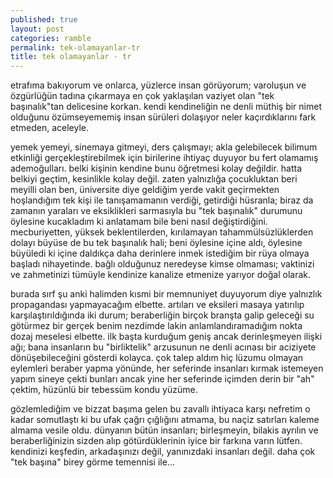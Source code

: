 ```yaml
---
published: true
layout: post
categories: ramble
permalink: tek-olamayanlar-tr
title: tek olamayanlar - tr
---
```

etrafıma bakıyorum ve onlarca, yüzlerce insan görüyorum; varoluşun ve özgürlüğün tadına çıkarmaya en çok yaklaşılan vaziyet olan "tek başınalık"tan delicesine korkan. kendi kendineliğin ne denli müthiş bir nimet olduğunu özümseyememiş insan sürüleri dolaşıyor neler kaçırdıklarını fark etmeden, aceleyle. 

yemek yemeyi, sinemaya gitmeyi, ders çalışmayı; akla gelebilecek bilimum etkinliği gerçekleştirebilmek için birilerine ihtiyaç duyuyor bu fert olamamış ademoğulları. belki kişinin kendine bunu öğretmesi kolay değildir. hatta belkiyi geçtim, kesinlikle kolay değil. zaten yalnızlığa çocukluktan beri meyilli olan ben, üniversite diye geldiğim yerde vakit geçirmekten hoşlandığım tek kişi ile tanışamamanın verdiği, getirdiği hüsranla; biraz da zamanın yaraları ve eksiklikleri sarmasıyla bu "tek başınalık" durumunu öylesine kucakladım ki anlatamam bile beni nasıl değiştirdiğini. mecburiyetten, yüksek beklentilerden, kırılamayan tahammülsüzlüklerden dolayı büyüse de bu tek başınalık hali; beni öylesine içine aldı, öylesine büyüledi ki içine daldıkça daha derinlere inmek istediğim bir rüya olmaya başladı nihayetinde. bağlı olduğunuz neredeyse kimse olmaması; vaktinizi ve zahmetinizi tümüyle kendinize kanalize etmenize yarıyor doğal olarak. 

burada sırf şu anki halimden kısmi bir memnuniyet duyuyorum diye yalnızlık propagandası yapmayacağım elbette. artıları ve eksileri masaya yatırılıp karşılaştırıldığında iki durum; beraberliğin birçok branşta galip geleceği su götürmez bir gerçek benim nezdimde lakin anlamlandıramadığım nokta dozaj meselesi elbette. ilk başta kurduğum geniş ancak derinleşmeyen ilişki ağı; bana insanların bu "birliktelik" arzusunun ne denli acınası bir aciziyete dönüşebileceğini gösterdi kolayca. çok talep aldım hiç lüzumu olmayan eylemleri beraber yapma yönünde, her seferinde insanları kırmak istemeyen yapım sineye çekti bunları ancak yine her seferinde içimden derin bir "ah" çektim, hüzünlü bir tebessüm kondu yüzüme.

gözlemlediğim ve bizzat başıma gelen bu zavallı ihtiyaca karşı nefretim o kadar somutlaştı ki bu ufak çağrı çığlığını atmama, bu naçiz satırları kaleme almama vesile oldu. dünyanın bütün insanları; birleşmeyin, bilakis ayrılın ve beraberliğinizin sizden alıp götürdüklerinin iyice bir farkına varın lütfen. kendinizi keşfedin, arkadaşınızı değil, yanınızdaki insanları değil. daha çok "tek başına" birey görme temennisi ile...
